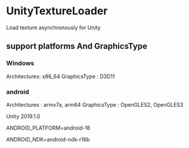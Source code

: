 # UnityTextureLoader

Load texture asynchronously for Unity

## support platforms And GraphicsType

### Windows
  Architectures: x86_64
  GraphicsType : D3D11

### android
  Architectures : armv7a, arm64
  GraphicsType : OpenGLES2, OpenGLES3
  
Unity 2019.1.0

ANDROID_PLATFORM=android-16

ANDROID_NDK=android-ndk-r16b
